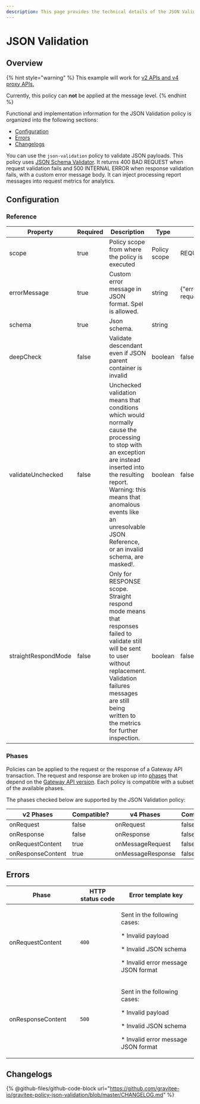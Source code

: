 ```yaml
---
description: This page provides the technical details of the JSON Validation policy
---
```


# JSON Validation

## Overview



{% hint style="warning" %}
This example will work for [v2 APIs and v4 proxy APIs.](../../overview/gravitee-api-definitions-and-execution-engines.md)

Currently, this policy can **not** be applied at the message level.
{% endhint %}

Functional and implementation information for the JSON Validation policy is organized into the following sections:

* [Configuration](template-policy-rework-structure-10.md#configuration)
* [Errors](template-policy-rework-structure-10.md#errors)
* [Changelogs](template-policy-rework-structure-10.md#changelogs)

You can use the `json-validation` policy to validate JSON payloads. This policy uses [JSON Schema Validator](https://github.com/java-json-tools/json-schema-validator). It returns 400 BAD REQUEST when request validation fails and 500 INTERNAL ERROR when response validation fails, with a custom error message body. It can inject processing report messages into request metrics for analytics.

## Configuration

### Reference

<table><thead><tr><th>Property</th><th data-type="checkbox">Required</th><th>Description</th><th>Type</th><th>Default</th></tr></thead><tbody><tr><td>scope</td><td>true</td><td>Policy scope from where the policy is executed</td><td>Policy scope</td><td>REQUEST_CONTENT</td></tr><tr><td>errorMessage</td><td>true</td><td>Custom error message in JSON format. Spel is allowed.</td><td>string</td><td>{"error":"Bad request"}</td></tr><tr><td>schema</td><td>true</td><td>Json schema.</td><td>string</td><td></td></tr><tr><td>deepCheck</td><td>false</td><td>Validate descendant even if JSON parent container is invalid</td><td>boolean</td><td>false</td></tr><tr><td>validateUnchecked</td><td>false</td><td>Unchecked validation means that conditions which would normally cause the processing to stop with an exception are instead inserted into the resulting report. Warning: this means that anomalous events like an unresolvable JSON Reference, or an invalid schema, are masked!.</td><td>boolean</td><td>false</td></tr><tr><td>straightRespondMode</td><td>false</td><td>Only for RESPONSE scope. Straight respond mode means that responses failed to validate still will be sent to user without replacement. Validation failures messages are still being written to the metrics for further inspection.</td><td>boolean</td><td>false</td></tr></tbody></table>

### Phases

Policies can be applied to the request or the response of a Gateway API transaction. The request and response are broken up into [phases](broken-reference) that depend on the [Gateway API version](../../overview/gravitee-api-definitions-and-execution-engines.md). Each policy is compatible with a subset of the available phases.

The phases checked below are supported by the JSON Validation policy:

<table data-full-width="false"><thead><tr><th width="202">v2 Phases</th><th width="139" data-type="checkbox">Compatible?</th><th width="198">v4 Phases</th><th data-type="checkbox">Compatible?</th></tr></thead><tbody><tr><td>onRequest</td><td>false</td><td>onRequest</td><td>false</td></tr><tr><td>onResponse</td><td>false</td><td>onResponse</td><td>false</td></tr><tr><td>onRequestContent</td><td>true</td><td>onMessageRequest</td><td>false</td></tr><tr><td>onResponseContent</td><td>true</td><td>onMessageResponse</td><td>false</td></tr></tbody></table>

## Errors

<table data-full-width="false"><thead><tr><th width="210">Phase</th><th width="171">HTTP status code</th><th width="387">Error template key</th></tr></thead><tbody><tr><td>onRequestContent</td><td><code>400</code></td><td><p>Sent in the following cases:</p><p>* Invalid payload</p><p>* Invalid JSON schema</p><p>* Invalid error message JSON format</p></td></tr><tr><td>onResponseContent</td><td><code>500</code></td><td><p>Sent in the following cases:</p><p>* Invalid payload</p><p>* Invalid JSON schema</p><p>* Invalid error message JSON format</p></td></tr></tbody></table>

## Changelogs

{% @github-files/github-code-block url="https://github.com/gravitee-io/gravitee-policy-json-validation/blob/master/CHANGELOG.md" %}
